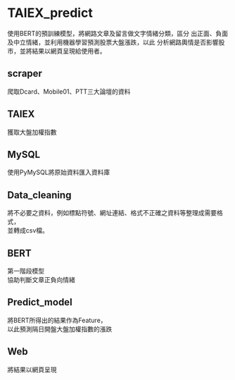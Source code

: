 # TAIEX_predict
使用BERT的預訓練模型，將網路文章及留言做文字情緒分類，區分
出正面、負面及中立情緒，並利用機器學習預測股票大盤漲跌，以此
分析網路輿情是否影響股市，並將結果以網頁呈現給使用者。

## scraper
爬取Dcard、Mobile01、PTT三大論壇的資料

## TAIEX
獲取大盤加權指數

## MySQL
使用PyMySQL將原始資料匯入資料庫

## Data_cleaning
將不必要之資料，例如標點符號、網址連結、格式不正確之資料等整理成需要格式，  
並轉成csv檔。

## BERT
第一階段模型  
協助判斷文章正負向情緒

## Predict_model
將BERT所得出的結果作為Feature，  
以此預測隔日開盤大盤加權指數的漲跌

## Web
將結果以網頁呈現
